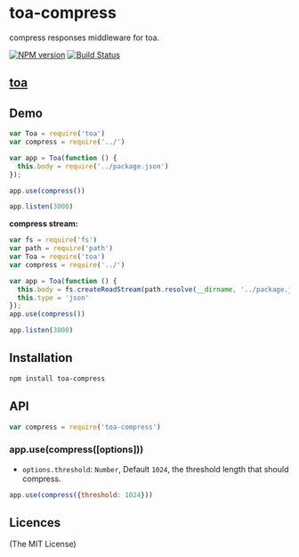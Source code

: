 toa-compress
====
compress responses middleware for toa.

[![NPM version][npm-image]][npm-url]
[![Build Status][travis-image]][travis-url]

## [toa](https://github.com/toajs/toa)

## Demo

```js
var Toa = require('toa')
var compress = require('../')

var app = Toa(function () {
  this.body = require('../package.json')
});

app.use(compress())

app.listen(3000)
```

**compress stream:**

```js
var fs = require('fs')
var path = require('path')
var Toa = require('toa')
var compress = require('../')

var app = Toa(function () {
  this.body = fs.createReadStream(path.resolve(__dirname, '../package.json'))
  this.type = 'json'
});
app.use(compress())

app.listen(3000)
```

## Installation

```bash
npm install toa-compress
```

## API

```js
var compress = require('toa-compress')
```
### app.use(compress([options]))

- `options.threshold`: `Number`, Default `1024`, the threshold length that should compress.

```js
app.use(compress({threshold: 1024}))
```

## Licences
(The MIT License)

[npm-url]: https://npmjs.org/package/toa-compress
[npm-image]: http://img.shields.io/npm/v/toa-compress.svg

[travis-url]: https://travis-ci.org/toajs/toa-compress
[travis-image]: http://img.shields.io/travis/toajs/toa-compress.svg
